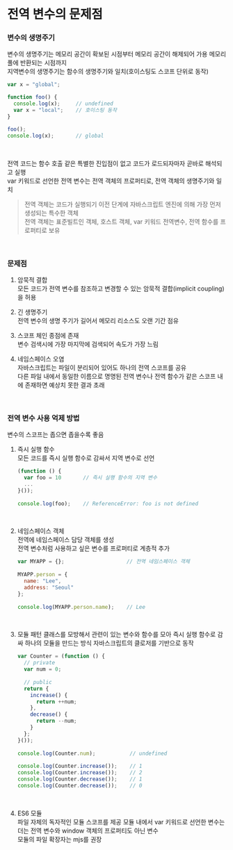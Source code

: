 # 전역 변수의 문제점

### 변수의 생명주기
변수의 생명주기는 메모리 공간이 확보된 시점부터 메모리 공간이 해제되어 가용 메모리 풀에 반환되는 시점까지  
지역변수의 생명주기는 함수의 생명주기와 일치(호이스팅도 스코프 단위로 동작)   

````javascript
var x = "global";

function foo() {
  console.log(x);     // undefined
  var x = "local";    // 호이스팅 동작
}

foo();
console.log(x);       // global
````

<br>

전역 코드는 함수 호출 같은 특별한 진입점이 없고 코드가 로드되자마자 곧바로 해석되고 실행  
var 키워드로 선언한 전역 변수는 전역 객체의 프로퍼티로, 전역 객체의 생명주기와 일치  
> 전역 객체는 코드가 실행되기 이전 단계에 자바스크립트 엔진에 의해 가장 먼저 생성되는 특수한 객체  
> 전역 객체는 표준빌트인 객체, 호스트 객체, var 키워드 전역변수, 전역 함수를 프로퍼티로 보유  

<br>

### 문제점
1. 암묵적 결합  
  모든 코드가 전역 변수를 참조하고 변경할 수 있는 암묵적 결합(implicit coupling)을 허용  

2. 긴 생명주기  
  전역 변수의 생명 주기가 길어서 메모리 리소스도 오랜 기간 점유  

3. 스코프 체인 종점에 존재  
  변수 검색시에 가장 마지막에 검색되어 속도가 가장 느림  

4. 네임스페이스 오염  
  자바스크립트는 파일이 분리되어 있어도 하나의 전역 스코프를 공유  
  다른 파일 내에서 동일한 이름으로 명명된 전역 변수나 전역 함수가 같은 스코프 내에 존재하면 예상치 못한 결과 초래  

<br>

### 전역 변수 사용 억제 방법
변수의 스코프는 좁으면 좁을수록 좋음  

1. 즉시 실행 함수  
  모든 코드를 즉시 실행 함수로 감싸서 지역 변수로 선언  
  
    ````javascript
    (function () {
      var foo = 10       // 즉시 실행 함수의 지역 변수
      ...
    }());
  
    console.log(foo);    // ReferenceError: foo is not defined
    ````

<br>

2. 네임스페이스 객체  
  전역에 네임스페이스 담당 객체를 생성  
  전역 변수처럼 사용하고 싶은 변수를 프로퍼티로 계층적 추가  

    ````javascript
    var MYAPP = {};                    // 전역 네임스페이스 객체
  
    MYAPP.person = {
      name: "Lee",
      address: "Seoul"
    };
  
    console.log(MYAPP.person.name);    // Lee
    ````

<br>

3. 모듈 패턴
  클래스를 모방해서 관련이 있는 변수와 함수를 모아 즉시 실행 함수로 감싸 하나의 모듈을 만드는 방식
  자바스크립트의 클로저를 기반으로 동작

    ````javascript
    var Counter = (function () {
      // private
      var num = 0;
  
      // public
      return {
        increase() {
          return ++num;
        },
        decrease() {
          return --num;
        }
      };
    }());
  
    console.log(Counter.num);           // undefined
  
    console.log(Counter.increase());    // 1
    console.log(Counter.increase());    // 2
    console.log(Counter.decrease());    // 1
    console.log(Counter.decrease());    // 0
    ````

<br>

4. ES6 모듈  
  파일 자체의 독자적인 모듈 스코프를 제공
  모듈 내에서 var 키워드로 선언한 변수는 더는 전역 변수와 window 객체의 프로퍼티도 아닌 변수  
  모듈의 파일 확장자는 mjs를 권장  

<br>
